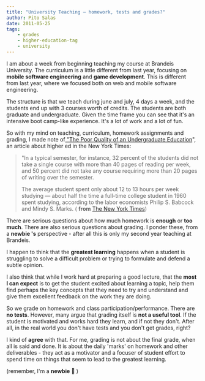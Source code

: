 ```yaml
---
title: "University Teaching – homework, tests and grades?"
author: Pito Salas
date: 2011-05-25
tags:
    - grades
    - higher-education-tag
    - university
---
```




I am about a week from beginning teaching my course at Brandeis University.
The curriculum is a little different from last year, focusing on **mobile
software engineering** and **game development**. This is different from last
year, where we focused both on web and mobile software engineering.

The structure is that we teach during june and july, 4 days a week, and the
students end up with 3 courses worth of credits. The students are both
graduate and undergraduate. Given the time frame you can see that it's an
intensive boot camp-like experience. It's a lot of work and a lot of fun.

So with my mind on teaching, curriculum, homework assignments and grading, I
made note of[ "The Poor Quality of an Undergraduate
Education](<http://www.nytimes.com/2011/05/15/opinion/15arum.html?_r=1>)", an
article about higher ed in the New York Times:

> "In a typical semester, for instance, 32 percent of the students did not
> take a single course with more than 40 pages of reading per week, and 50
> percent did not take any course requiring more than 20 pages of writing over
> the semester.
>
> The average student spent only about 12 to 13 hours per week studying —
> about half the time a full-time college student in 1960 spent studying,
> according to the labor economists Philip S. Babcock and Mindy S. Marks. (
> **from** [The New York
> Times](<http://www.nytimes.com/2011/05/15/opinion/15arum.html?_r=1>))

There are serious questions about how much homework is **enough** or **too
much**. There are also serious questions about grading. I ponder these, from a
**newbie 's** perspective - after all this is only my second year teaching at
Brandeis.

I happen to think that the **greatest learning** happens when a student is
struggling to solve a difficult problem or trying to formulate and defend a
subtle opinion.

I also think that while I work hard at preparing a good lecture, that the
**most I can expect** is to get the student excited about learning a topic,
help them find perhaps the key concepts that they need to try and understand
and give them excellent feedback on the work they are doing.

So we grade on homework and class participation/performance. There are **no
tests**. However, many argue that grading itself is **not a useful tool**. If
the student is motivated and works hard they learn, and if not they don't.
After all, in the real world you don't have tests and you don't get grades,
right?

I kind of **agree** with that. For me, grading is not about the final grade,
when all is said and done. It is about the daily 'marks' on homework and other
deliverables - they act as a motivator and a focuser of student effort to
spend time on things that seem to lead to the greatest learning.

(remember, I'm a **newbie** 🙂 )


